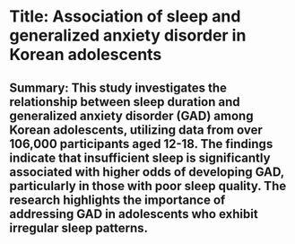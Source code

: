 # Title: Association of sleep and generalized anxiety disorder in Korean adolescents

## Summary: This study investigates the relationship between sleep duration and generalized anxiety disorder (GAD) among Korean adolescents, utilizing data from over 106,000 participants aged 12-18. The findings indicate that insufficient sleep is significantly associated with higher odds of developing GAD, particularly in those with poor sleep quality. The research highlights the importance of addressing GAD in adolescents who exhibit irregular sleep patterns.